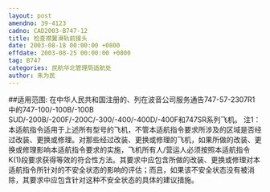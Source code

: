 ```yaml
---
layout: post
amendno: 39-4123
cadno: CAD2003-B747-12
title: 检查襟翼滑轨前接头
date: 2003-08-18 00:00:00 +0800
effdate: 2003-08-25 00:00:00 +0800
tag: B747
categories: 民航华北管理局适航处
author: 朱为民
---
```


##适用范围:
在中华人民共和国注册的、列在波音公司服务通告747-57-2307R1中的747-100/-100B/-100B SUD/-200B/-200F/-200C/-300/-400/-400D/-400F和747SR系列飞机。
注1：本适航指令适用于上述所有型号的飞机，不管本适航指令要求所涉及的区域是否经过改装、更换或修理。对那些经过改装、更换或修理的飞机，如果所做的改装、更换或修理影响本适航指令要求的实施，飞机所有人/营运人必须按照本适航指令K(1)段要求获得等效的符合性方法。其要求中应包含所做的改装、更换或修理对本适航指令所针对的不安全状态的影响的评估；而且，如果该不安全状态没有被消除，其要求中应包含针对这种不安全状态的具体的建议措施。

